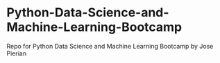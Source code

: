 # Python-Data-Science-and-Machine-Learning-Bootcamp

Repo for Python Data Science and Machine Learning Bootcamp by Jose Pierian
